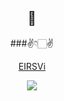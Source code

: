<div align="center">

## 👋
###✌️👇🏻✌️

[EIRSVi](https://eirsvi.github.io/)

<p align="center">
  <a href="https://skillicons.dev">
    <img src="https://skillicons.dev/icons?i=github,java,laravel,linux,windows,nextjs,py,vscode,idea" />
  </a>
</p>
</div>
